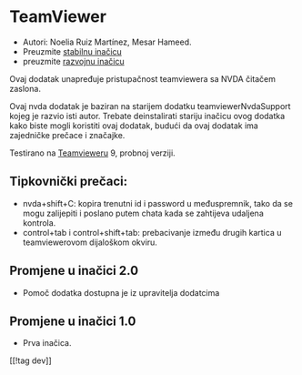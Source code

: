 # TeamViewer #

*	Autori: Noelia Ruiz Martínez, Mesar Hameed.
*	Preuzmite [stabilnu inačicu][1]
*	preuzmite [razvojnu inačicu][2]

Ovaj dodatak unapređuje pristupačnost teamviewera sa NVDA čitačem zaslona.

Ovaj nvda dodatak je baziran na starijem dodatku teamviewerNvdaSupport kojeg
je razvio isti autor. Trebate deinstalirati stariju inačicu ovog dodatka
kako biste mogli koristiti ovaj dodatak, budući da ovaj dodatak ima
zajedničke prečace i značajke.

Testirano na [Teamvieweru][3] 9, probnoj verziji.

## Tipkovnički prečaci: ##

*	nvda+shift+C: kopira trenutni id i password u međuspremnik, tako da se
  mogu zalijepiti i poslano putem chata kada se zahtijeva udaljena kontrola.
*	control+tab i control+shift+tab: prebacivanje između drugih kartica u
  teamviewerovom dijaloškom okviru.

## Promjene u inačici 2.0 ##
*	 Pomoč dodatka dostupna je iz upravitelja dodatcima

## Promjene u inačici 1.0 ##
*	 Prva inačica.

[[!tag dev]]

[1]: https://addons.nvda-project.org/files/get.php?file=tv

[2]: https://addons.nvda-project.org/files/get.php?file=tv-dev

[3]: https://www.teamviewer.com
